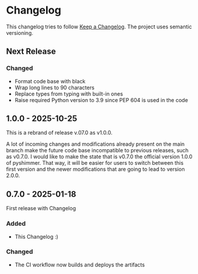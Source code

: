 # Changelog

This changelog tries to follow [Keep a Changelog](https://keepachangelog.com/en/1.1.0/).
The project uses semantic versioning.

## Next Release

### Changed
- Format code base with black
- Wrap long lines to 90 characters
- Replace types from typing with built-in ones
- Raise required Python version to 3.9 since PEP 604 is used in the code

## 1.0.0 - 2025-10-25

This is a rebrand of release v.07.0 as v1.0.0.

A lot of incoming changes and modifications already present on the main branch
make the future code base incompatible to previous releases, such as v0.7.0.
I would like to make the state that is v0.7.0 the official version 1.0.0 of
pyshimmer. That way, it will be easier for users to switch between this first
version and the newer modifications that are going to lead to version 2.0.0.

## 0.7.0 - 2025-01-18

First release with Changelog

### Added
- This Changelog :)

### Changed
- The CI workflow now builds and deploys the artifacts

